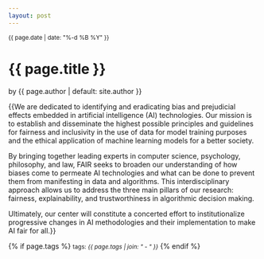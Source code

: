 ```yaml
---
layout: post
---
```


<small>{{ page.date | date: "%-d %B %Y" }}</small>
<h1>{{ page.title }}</h1>

<p class="view">by {{ page.author | default: site.author }}</p>

{{We are dedicated to identifying and eradicating bias and prejudicial effects embedded in artificial intelligence (AI) technologies. Our mission is to establish and disseminate the highest possible principles and guidelines for fairness and inclusivity in the use of data for model training purposes and the ethical application of machine learning models for a better society.

By bringing together leading experts in computer science, psychology, philosophy, and law, FAIR seeks to broaden our understanding of how biases come to permeate AI technologies and what can be done to prevent them from manifesting in data and algorithms. This interdisciplinary approach allows us to address the three main pillars of our research: fairness, explainability, and trustworthiness in algorithmic decision making.

Ultimately, our center will constitute a concerted effort to institutionalize progressive changes in AI methodologies and their implementation to make AI fair for all.}}

{% if page.tags %}
  <small>tags: <em>{{ page.tags | join: "</em> - <em>" }}</em></small>
{% endif %}



